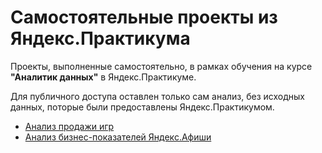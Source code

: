 # Самостоятельные проекты из Яндекс.Практикума

Проекты, выполненные самостоятельно, в рамках обучения на курсе **"Аналитик данных"** в Яндекс.Практикуме.

Для публичного доступа оставлен только сам анализ, без исходных данных, поторые были предоставлены Яндекс.Практикумом.

- [Анализ продажи игр](1-GamesSalesAnalysis)
- [Анализ бизнес-показателей Яндекс.Афиши](2-BusinessMetricsAnalysis)
